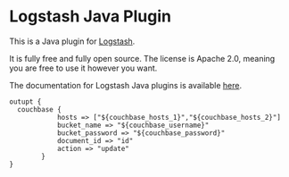# Logstash Java Plugin

This is a Java plugin for [Logstash](https://github.com/elastic/logstash).

It is fully free and fully open source. The license is Apache 2.0, meaning you are free to use it however you want.

The documentation for Logstash Java plugins is available [here](https://www.elastic.co/guide/en/logstash/6.7/contributing-java-plugin.html).

```
outupt { 
  couchbase {
            hosts => ["${couchbase_hosts_1}","${couchbase_hosts_2}"]
            bucket_name => "${couchbase_username}"
            bucket_password => "${couchbase_password}"
            document_id => "id"
            action => "update"
	    }
}
```
